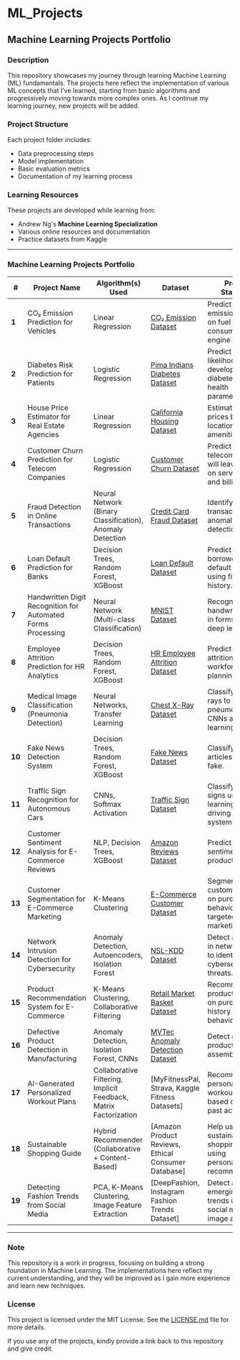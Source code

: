 # ML_Projects
## Machine Learning Projects Portfolio

### Description
This repository showcases my journey through learning Machine Learning (ML) fundamentals. The projects here reflect the implementation of various ML concepts that I've learned, starting from basic algorithms and progressively moving towards more complex ones. As I continue my learning journey, new projects will be added.

### Project Structure
Each project folder includes:
- Data preprocessing steps
- Model implementation
- Basic evaluation metrics
- Documentation of my learning process

### Learning Resources
These projects are developed while learning from:
- Andrew Ng's **Machine Learning Specialization**
- Various online resources and documentation
- Practice datasets from Kaggle

---

### Machine Learning Projects Portfolio

| **#** | **Project Name** | **Algorithm(s) Used** | **Dataset** | **Problem Statement** |  
|----|-----------------|----------------------|-------------|------------------------|  
| **1** | CO₂ Emission Prediction for Vehicles | Linear Regression | [CO₂ Emission Dataset](https://www.kaggle.com/datasets/debajyotipodder/co2-emission-by-vehicles) | Predict CO₂ emissions based on fuel consumption and engine size. |  
| **2** | Diabetes Risk Prediction for Patients | Logistic Regression | [Pima Indians Diabetes Dataset]([(https://github.com/npradaschnor/Pima-Indians-Diabetes-Dataset/blob/master/diabetes.csv)](https://github.com/npradaschnor/Pima-Indians-Diabetes-Dataset/blob/master/diabetes.csv)) | Predict a person's likelihood of developing diabetes using health parameters. |  
| **3** | House Price Estimator for Real Estate Agencies | Linear Regression | [California Housing Dataset](https://www.kaggle.com/datasets/camnugent/california-housing-prices) | Estimate house prices based on location, size, and amenities. |  
| **4** | Customer Churn Prediction for Telecom Companies | Logistic Regression | [Customer Churn Dataset](https://www.kaggle.com/datasets/blastchar/telco-customer-churn) | Predict whether a telecom customer will leave based on service usage and billing history. |  
| **5** | Fraud Detection in Online Transactions | Neural Network (Binary Classification), Anomaly Detection | [Credit Card Fraud Dataset](https://www.kaggle.com/mlg-ulb/creditcardfraud) | Identify fraudulent transactions using anomaly detection. |  
| **6** | Loan Default Prediction for Banks | Decision Trees, Random Forest, XGBoost | [Loan Default Dataset](https://www.kaggle.com/datasets/itsahmad/loan-default-prediction) | Predict if a borrower will default on a loan using financial history. |  
| **7** | Handwritten Digit Recognition for Automated Forms Processing | Neural Network (Multi-class Classification) | [MNIST Dataset](http://yann.lecun.com/exdb/mnist/) | Recognize handwritten digits in forms using deep learning. |  
| **8** | Employee Attrition Prediction for HR Analytics | Decision Trees, Random Forest, XGBoost | [HR Employee Attrition Dataset](https://www.kaggle.com/datasets/pavansubhasht/ibm-hr-analytics-attrition-dataset) | Predict employee attrition for workforce planning. |  
| **9** | Medical Image Classification (Pneumonia Detection) | Neural Networks, Transfer Learning | [Chest X-Ray Dataset](https://www.kaggle.com/paultimothymooney/chest-xray-pneumonia) | Classify chest X-rays to detect pneumonia using CNNs and transfer learning. |  
| **10** | Fake News Detection System | Decision Trees, Random Forest, XGBoost | [Fake News Dataset](https://www.kaggle.com/datasets/clmentbisaillon/fake-and-real-news-dataset) | Classify news articles as real or fake. |  
| **11** | Traffic Sign Recognition for Autonomous Cars | CNNs, Softmax Activation | [Traffic Sign Dataset](https://www.kaggle.com/datasets/valentynsichkar/traffic-signs-dataset) | Classify road signs using deep learning for self-driving car systems. |  
| **12** | Customer Sentiment Analysis for E-Commerce Reviews | NLP, Decision Trees, XGBoost | [Amazon Reviews Dataset](https://www.kaggle.com/datasets/marklvl/sentiment-labelled-sentences-data-set) | Predict customer sentiment from product reviews. |  
| **13** | Customer Segmentation for E-Commerce Marketing | K-Means Clustering | [E-Commerce Customer Dataset](https://www.kaggle.com/datasets/carrie1/ecommerce-data) | Segment customers based on purchasing behavior for targeted marketing. |  
| **14** | Network Intrusion Detection for Cybersecurity | Anomaly Detection, Autoencoders, Isolation Forest | [NSL-KDD Dataset](https://www.kaggle.com/datasets/boltzmannbrain/nsl-kdd) | Detect anomalies in network traffic to identify cybersecurity threats. |  
| **15** | Product Recommendation System for E-Commerce | K-Means Clustering, Collaborative Filtering | [Retail Market Basket Dataset](https://www.kaggle.com/datasets/acosta2001/ecommerce-data-clustering) | Recommend products based on purchase history and behavior. |  
| **16** | Defective Product Detection in Manufacturing | Anomaly Detection, Isolation Forest, CNNs | [MVTec Anomaly Detection Dataset](https://www.mvtec.com/company/research/datasets/mvtec-ad) | Detect defective products in an assembly line. |  
| **17** | AI-Generated Personalized Workout Plans | Collaborative Filtering, Implicit Feedback, Matrix Factorization | [MyFitnessPal, Strava, Kaggle Fitness Datasets] | Recommend personalized workout plans based on users' past activities. |  
| **18** | Sustainable Shopping Guide | Hybrid Recommender (Collaborative + Content-Based) | [Amazon Product Reviews, Ethical Consumer Database] | Help users make sustainable shopping choices using personalized recommendations. |  
| **19** | Detecting Fashion Trends from Social Media | PCA, K-Means Clustering, Image Feature Extraction | [DeepFashion, Instagram Fashion Trends Dataset] | Detect and predict emerging fashion trends using social media image analysis. |

---

### Note
This repository is a work in progress, focusing on building a strong foundation in Machine Learning. The implementations here reflect my current understanding, and they will be improved as I gain more experience and learn new techniques.

### License
This project is licensed under the MIT License. See the [LICENSE.md](LICENSE.md) file for more details.

If you use any of the projects, kindly provide a link back to this repository and give credit.
